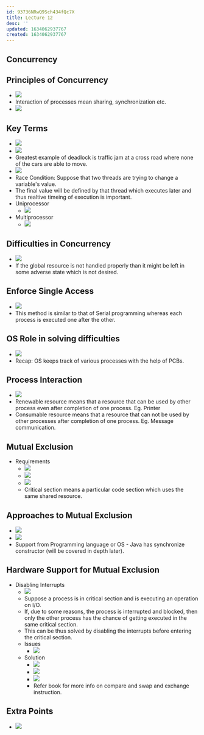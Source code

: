 ```yaml
---
id: 93736NRwQ9Sch434fQc7X
title: Lecture 12
desc: ''
updated: 1634062937767
created: 1634062937767
---
```

## Concurrency

## Principles of Concurrency

- ![](/assets/images/2021-10-12-23-55-10.png)
- Interaction of processes mean sharing, synchronization etc.
- ![](/assets/images/2021-10-12-23-56-09.png)

## Key Terms

- ![](/assets/images/2021-10-12-23-59-05.png)
- ![](/assets/images/2021-10-12-23-59-21.png)
- Greatest example of deadlock is traffic jam at a cross road where none of the cars are able to move.
- ![](/assets/images/2021-10-13-00-00-27.png)
- Race Condition: Suppose that two threads are trying to change a variable's value.
- The final value will be defined by that thread which executes later and thus realtive timeing of execution is important.
- Uniprocessor
  - ![](/assets/images/2021-10-13-00-02-50.png)
- Multiprocessor
  - ![](/assets/images/2021-10-13-00-03-49.png)

## Difficulties in Concurrency

- ![](/assets/images/2021-10-13-00-04-49.png)
- If the global resource is not handled properly than it might be left in some adverse state which is not desired.

## Enforce Single Access

- ![](/assets/images/2021-10-13-00-11-05.png)
- This method is similar to that of Serial programming whereas each process is executed one after the other.

## OS Role in solving difficulties

- ![](/assets/images/2021-10-13-00-13-01.png)
- Recap: OS keeps track of various processes with the help of PCBs.

## Process Interaction

- ![](/assets/images/2021-10-13-00-14-30.png)
- Renewable resource means that a resource that can be used by other process even after completion of one process. Eg. Printer
- Consumable resource means that a resource that can not be used by other processes after completion of one process. Eg. Message communication.

## Mutual Exclusion

- Requirements
  - ![](/assets/images/2021-10-13-00-22-32.png)
  - ![](/assets/images/2021-10-13-00-24-38.png)
  - ![](/assets/images/2021-10-13-00-26-53.png)
  - Critical section means a particular code section which uses the same shared resource.

## Approaches to Mutual Exclusion

- ![](/assets/images/2021-10-13-00-27-54.png)
- ![](/assets/images/2021-10-13-00-28-37.png)
- Support from Programming language or OS - Java has synchronize constructor (will be covered in depth later).

## Hardware Support for Mutual Exclusion

- Disabling Interrupts
  - ![](/assets/images/2021-10-13-00-30-01.png)
  - Suppose a process is in critical section and is executing an operation on I/O.
  - If, due to some reasons, the process is interrupted and blocked, then only the other process has the chance of getting executed in the same critical section.
  - This can be thus solved by disabling the interrupts before entering the critical section.
  - Issues
    - ![](/assets/images/2021-10-13-00-32-45.png)
  - Solution
    - ![](/assets/images/2021-10-13-00-33-48.png)
    - ![](/assets/images/2021-10-13-00-34-32.png)
    - ![](/assets/images/2021-10-13-00-34-49.png)
    - Refer book for more info on compare and swap and exchange instruction.

## Extra Points

- ![](/assets/images/2021-10-13-00-21-32.png)

